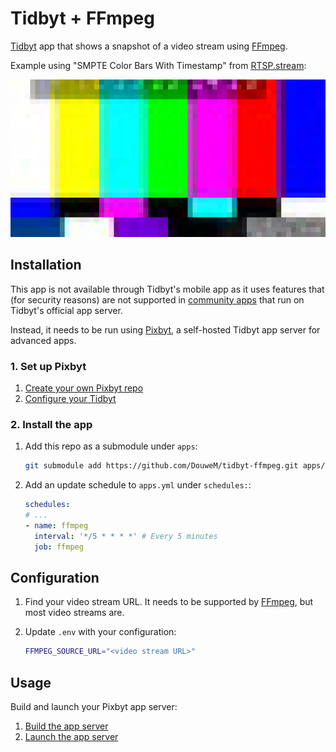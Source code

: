 # Tidbyt + FFmpeg

[Tidbyt](https://tidbyt.com/) app that shows a snapshot of a video stream using [FFmpeg](https://ffmpeg.org/).

Example using "SMPTE Color Bars With Timestamp" from [RTSP.stream](https://rtsp.stream/):

![Screenshot](screenshot.webp)


## Installation

This app is not available through Tidbyt's mobile app as it uses features that (for security reasons) are not supported in [community apps](https://tidbyt.dev/docs/publish/community-apps) that run on Tidbyt's official app server.

Instead, it needs to be run using [Pixbyt](https://pixbyt.dev), a self-hosted Tidbyt app server for advanced apps.

### 1. Set up Pixbyt

1. [Create your own Pixbyt repo](https://github.com/DouweM/pixbyt#1-create-your-own-pixbyt-repo)
2. [Configure your Tidbyt](https://github.com/DouweM/pixbyt#2-configure-your-tidbyt)

### 2. Install the app

1. Add this repo as a submodule under `apps`:

    ```bash
    git submodule add https://github.com/DouweM/tidbyt-ffmpeg.git apps/ffmpeg
    ```

1. Add an update schedule to `apps.yml` under `schedules:`:

    ```yaml
    schedules:
    # ...
    - name: ffmpeg
      interval: '*/5 * * * *' # Every 5 minutes
      job: ffmpeg
    ```

## Configuration

1. Find your video stream URL. It needs to be supported by [FFmpeg](https://ffmpeg.org/), but most video streams are.

1. Update `.env` with your configuration:

   ```bash
   FFMPEG_SOURCE_URL="<video stream URL>"
   ```

## Usage

Build and launch your Pixbyt app server:

1. [Build the app server](https://github.com/DouweM/pixbyt#4-build-the-app-server)
1. [Launch the app server](https://github.com/DouweM/pixbyt#5-launch-the-app-server)
